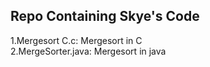 ## Repo Containing Skye's Code
1.Mergesort C.c: Mergesort in C  
2.MergeSorter.java: Mergesort in java
